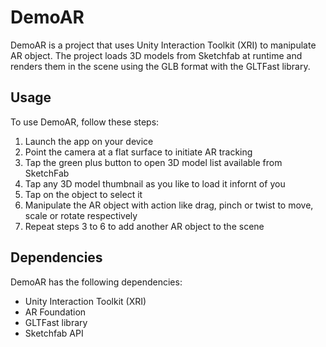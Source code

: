 # DemoAR

DemoAR is a project that uses Unity Interaction Toolkit (XRI) to manipulate AR object. The project loads 3D models from Sketchfab at runtime and renders them in the scene using the GLB format with the GLTFast library.

## Usage

To use DemoAR, follow these steps:

1. Launch the app on your device
2. Point the camera at a flat surface to initiate AR tracking
3. Tap the green plus button to open 3D model list available from SketchFab
4. Tap any 3D model thumbnail as you like to load it infornt of you
5. Tap on the object to select it
6. Manipulate the AR object with action like drag, pinch or twist to move, scale or rotate respectively
7. Repeat steps 3 to 6 to add another AR object to the scene

## Dependencies

DemoAR has the following dependencies:

- Unity Interaction Toolkit (XRI)
- AR Foundation
- GLTFast library
- Sketchfab API
